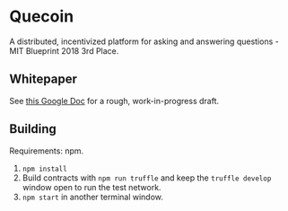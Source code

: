# Quecoin

A distributed, incentivized platform for asking and answering questions - MIT Blueprint 2018 3rd Place.

## Whitepaper

See [this Google Doc](https://docs.google.com/document/d/1SUYIcKfctowjjmqOM4c3Bq4D337DjCJDVFs9w4ppKbg/edit) for a rough, work-in-progress draft.

## Building

Requirements: npm.

1. `npm install`
2. Build contracts with `npm run truffle` and keep the `truffle develop` window open to run the test network.
3. `npm start` in another terminal window.
